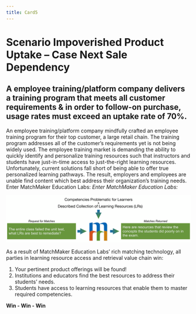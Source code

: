 ```yaml
---
title: Card5
---
```

# Scenario Impoverished Product Uptake – Case Next Sale Dependency

## A employee training/platform company delivers a training program that meets all customer requirements &  in order to follow-on purchase, usage rates must exceed an uptake rate of 70%.


An employee training/platform company mindfully crafted an employee training program for their top customer, a large retail chain. The training program addresses all of the customer’s requirements yet is not being widely used. The employee training market is demanding the ability to quickly identify and personalize training resources such that instructors and students have just-in-time access to just-the-right learning resources. Unfortunately, current solutions fall short of being able to offer true personalized learning pathways. The result, employers and employees are unable find content which best address their organization’s training needs. Enter MatchMaker Education Labs:
*Enter MatchMaker Education Labs:*

![MatchMaker Locate Learning Resource Diagram](/mmassets/Learner-Prob.svg)

As a result of MatchMaker Education Labs’ rich matching technology, all parties in learning resource access and retrieval value chain win:

1. Your pertinent product offerings will be found!
2. Institutions and educators find the best resources to address their students’ needs.
3. Students have access to learning resources that enable them to master required competencies.

<p class="text-center"><strong>Win - Win - Win</strong></p>  
